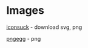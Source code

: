 # Images 

[iconsuck](https://iconduck.com/) - download svg, png

[pngegg](https://www.pngegg.com/) - png